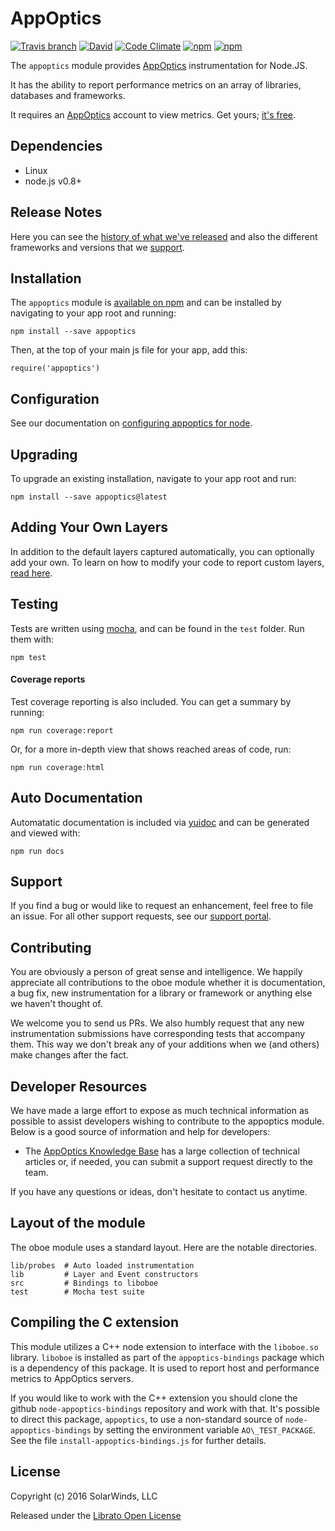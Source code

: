 # AppOptics

[![Travis branch](https://img.shields.io/travis/tracelytics/node-traceview/master.svg?maxAge=2592000&style=flat-square)](https://travis-ci.org/tracelytics/node-traceview/)
[![David](https://img.shields.io/david/tracelytics/node-traceview.svg?maxAge=2592000&style=flat-square)](https://david-dm.org/tracelytics/node-traceview)
[![Code Climate](https://img.shields.io/codeclimate/github/kabisaict/flow.svg?maxAge=2592000&style=flat-square)](https://codeclimate.com/github/tracelytics/node-traceview/)
[![npm](https://img.shields.io/npm/dm/traceview.svg?maxAge=2592000&style=flat-square)](https://www.npmjs.com/package/traceview)
[![npm](https://img.shields.io/npm/v/traceview.svg?maxAge=2592000&style=flat-square)](https://www.npmjs.com/package/traceview)

The `appoptics` module provides [AppOptics](https://traceview.solarwinds.com/) instrumentation for Node.JS.

It has the ability to report performance metrics on an array of libraries,
databases and frameworks.

It requires an [AppOptics](https://traceview.solarwinds.com/) account to
view metrics.  Get yours; [it's free](https://traceview.solarwinds.com/TraceView/Signup).

## Dependencies

- Linux
- node.js v0.8+

## Release Notes

Here you can see the [history of what we've released](http://docs.traceview.solarwinds.com/Instrumentation/traceview-nodejs-history.html) and also the different frameworks and versions that we [support](http://docs.traceview.solarwinds.com/Instrumentation/nodejs.html).

## Installation

The `appoptics` module is [available on npm](http://npmjs.org/package/traceview) and can be installed by navigating to your app root and running:

```
npm install --save appoptics
```

Then, at the top of your main js file for your app, add this:

```
require('appoptics')
```

## Configuration

See our documentation on [configuring appoptics for node](http://docs.traceview.solarwinds.com/Instrumentation/nodejs.html#configuring-instrumentation).

## Upgrading

To upgrade an existing installation, navigate to your app root and run:

```
npm install --save appoptics@latest
```

## Adding Your Own Layers

In addition to the default layers captured automatically, you can optionally add your own. To learn on how to modify your code to report custom layers, [read here](http://docs.traceview.solarwinds.com/Instrumentation/nodejs.html#customizing-instrumentation).

## Testing

Tests are written using [mocha](http://npmjs.org/package/mocha), and can be
found in the `test` folder. Run them with:

```
npm test
```

#### Coverage reports

Test coverage reporting is also included. You can get a summary by running:

```
npm run coverage:report
```

Or, for a more in-depth view that shows reached areas of code, run:

```
npm run coverage:html
```

## Auto Documentation

Automatatic documentation is included via [yuidoc](http://yui.github.io/yuidoc/)
and can be generated and viewed with:

```
npm run docs
```

## Support

If you find a bug or would like to request an enhancement, feel free to file
an issue. For all other support requests, see our [support portal](https://tracelytics.freshdesk.com/).

## Contributing

You are obviously a person of great sense and intelligence. We happily
appreciate all contributions to the oboe module whether it is documentation,
a bug fix, new instrumentation for a library or framework or anything else
we haven't thought of.

We welcome you to send us PRs. We also humbly request that any new
instrumentation submissions have corresponding tests that accompany
them. This way we don't break any of your additions when we (and others)
make changes after the fact.

## Developer Resources

We have made a large effort to expose as much technical information
as possible to assist developers wishing to contribute to the appoptics module.
Below is a good source of information and help for developers:

* The [AppOptics Knowledge Base](http://docs.traceview.solarwinds.com/) has
a large collection of technical articles or, if needed, you can submit a
support request directly to the team.

If you have any questions or ideas, don't hesitate to contact us anytime.

## Layout of the module

The oboe module uses a standard layout.  Here are the notable directories.

```
lib/probes  # Auto loaded instrumentation
lib         # Layer and Event constructors
src         # Bindings to liboboe
test        # Mocha test suite
```

## Compiling the C extension

This module utilizes a C++ node extension to interface with the `liboboe.so`
library.  `liboboe` is installed as part of the `appoptics-bindings` package
which is a dependency of this package.  It is used to report host and
performance metrics to AppOptics servers.

If you would like to work with the C++ extension you should clone the github
`node-appoptics-bindings` repository and work with that. It's possible to
direct this package, `appoptics`, to use a non-standard source of `node-appoptics-bindings`
by setting the environment variable `AO\_TEST_PACKAGE`. See the file `install-appoptics-bindings.js` for further details.

## License

Copyright (c) 2016 SolarWinds, LLC

Released under the [Librato Open License](http://docs.traceview.solarwinds.com/Instrumentation/librato-open-license.html)

